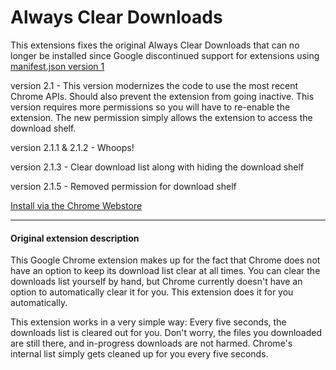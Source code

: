 # Always Clear Downloads
This extensions fixes the original Always Clear Downloads that can no longer be installed since Google discontinued support for extensions using [manifest.json version 1](https://developer.chrome.com/extensions/manifestVersion)

version 2.1 - This version modernizes the code to use the most recent Chrome APIs. Should also prevent the extension from going inactive. This version requires more permissions so you will have to re-enable the extension. The new permission simply allows the extension to access the download shelf.

version 2.1.1 & 2.1.2 - Whoops!

version 2.1.3 - Clear download list along with hiding the download shelf

version 2.1.5 - Removed permission for download shelf

[Install via the Chrome Webstore](https://chrome.google.com/webstore/detail/always-clear-downloads-2/jcajchndfkmnaefkhoaoiagemplbfffn)

---

#### Original extension description

This Google Chrome extension makes up for the fact that Chrome does not have an option to keep its download list clear at all times. You can clear the downloads list yourself by hand, but Chrome currently doesn't have an option to automatically clear it for you. This extension does it for you automatically.

This extension works in a very simple way: Every five seconds, the downloads list is cleared out for you. Don't worry, the files you downloaded are still there, and in-progress downloads are not harmed. Chrome's internal list simply gets cleaned up for you every five seconds. 
